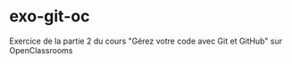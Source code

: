 # exo-git-oc
Exercice de la partie 2 du cours "Gérez votre code avec Git et GitHub" sur OpenClassrooms
